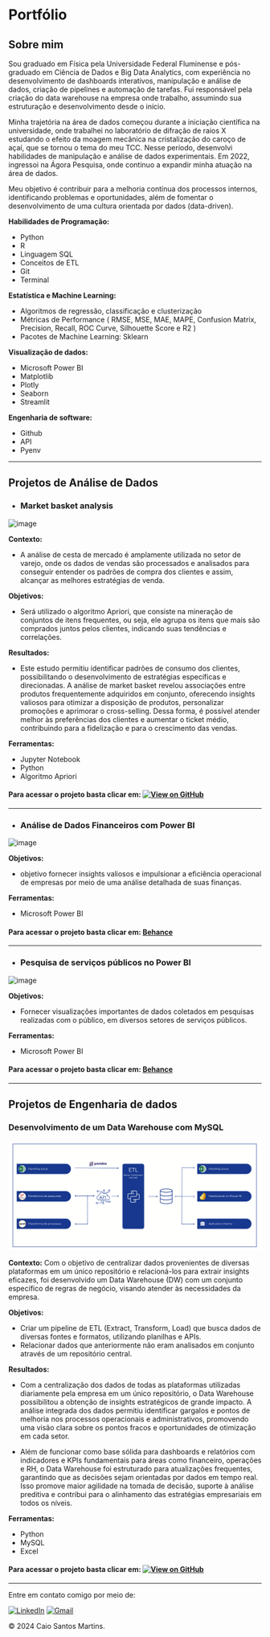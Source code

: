 # Portfólio

## Sobre mim
Sou graduado em Física pela Universidade Federal Fluminense e pós-graduado em Ciência de Dados e Big Data Analytics, com experiência no desenvolvimento de dashboards interativos, manipulação e análise de dados, criação de pipelines e automação de tarefas. Fui responsável pela criação do data warehouse na empresa onde trabalho, assumindo sua estruturação e desenvolvimento desde o início.

Minha trajetória na área de dados começou durante a iniciação científica na universidade, onde trabalhei no laboratório de difração de raios X estudando o efeito da moagem mecânica na cristalização do caroço de açaí, que se tornou o tema do meu TCC. Nesse período, desenvolvi habilidades de manipulação e análise de dados experimentais. Em 2022, ingressoi na Ágora Pesquisa, onde continuo a expandir minha atuação na área de dados.

Meu objetivo é contribuir para a melhoria contínua dos processos internos, identificando problemas e oportunidades, além de fomentar o desenvolvimento de uma cultura orientada por dados (data-driven).


**Habilidades de Programação:**    
- Python
- R
- Linguagem SQL
- Conceitos de ETL
- Git
- Terminal


**Estatística e Machine Learning:**    
- Algoritmos de regressão, classificação e clusterização
- Métricas de Performance ( RMSE, MSE, MAE, MAPE, Confusion Matrix, Precision, Recall, ROC Curve, Silhouette Score e R2 )
- Pacotes de Machine Learning: Sklearn


**Visualização de dados:**    
- Microsoft Power BI
- Matplotlib
- Plotly
- Seaborn
- Streamlit


**Engenharia de software:**    
- Github
- API
- Pyenv

---
## Projetos de Análise de Dados <a name="projetos-analise"></a>
- ### Market basket analysis
![image](https://miro.medium.com/v2/resize:fit:1400/format:webp/0*gsP-V6bLLsjxObON.jpg)

**Contexto:** 
- A análise de cesta de mercado é amplamente utilizada no setor de varejo, onde os dados de vendas são processados e analisados para conseguir entender os padrões de compra dos clientes e assim, alcançar as melhores estratégias de venda. 

**Objetivos:**
- Será utilizado o algoritmo Apriori, que consiste na mineração de conjuntos de itens frequentes, ou seja, ele agrupa os itens que mais são comprados juntos pelos clientes, indicando suas tendências e correlações.
  
**Resultados:**
- Este estudo permitiu identificar padrões de consumo dos clientes, possibilitando o desenvolvimento de estratégias específicas e direcionadas. A análise de market basket revelou associações entre produtos frequentemente adquiridos em conjunto, oferecendo insights valiosos para otimizar a disposição de produtos, personalizar promoções e aprimorar o cross-selling. Dessa forma, é possível atender melhor às preferências dos clientes e aumentar o ticket médio, contribuindo para a fidelização e para o crescimento das vendas.

**Ferramentas:**
- Jupyter Notebook
- Python
- Algoritmo Apriori

#### Para acessar o projeto basta clicar em:     [![View on GitHub](https://img.shields.io/badge/GitHub-View_on_GitHub-blue?logo=GitHub)](https://github.com/caiosm01/Market_Basket_Analysis_Apriori/tree/main)

---

- ### Análise de Dados Financeiros com Power BI
![image](https://encrypted-tbn0.gstatic.com/images?q=tbn:ANd9GcTg7qUhKSm76zSmkNBxS_ihbtCAVB0oGTTpWzyBT3SAFkoqUB7wGS4rZaRZdn1bPBE6yOc&usqp=CAU)

**Objetivos:**
- objetivo fornecer insights valiosos e impulsionar a eficiência operacional de empresas por meio de uma análise detalhada de suas finanças.
  
**Ferramentas:**
- Microsoft Power BI

#### Para acessar o projeto basta clicar em:     [Behance](https://www.behance.net/gallery/196035895/Analise-de-Dados-Financeiros-com-Power-BI)

---

- ### Pesquisa de serviços públicos no Power BI
![image](https://www.google.com.br/search?q=Pol%C3%ADticas+p%C3%BAblicas&sca_esv=f23d37099304cbcf&gl=br&udm=2&biw=1358&bih=616&sxsrf=ADLYWII5l4oncdszQM9Ivut9OnyTfIiWTQ%3A1729977921273&ei=QV4dZ5KoEJDa1sQPqtCyqAY&ved=0ahUKEwjSzN37_ayJAxUQrZUCHSqoDGUQ4dUDCBA&uact=5&oq=Pol%C3%ADticas+p%C3%BAblicas&gs_lp=EgNpbWciFFBvbMOtdGljYXMgcMO6YmxpY2FzMggQABiABBixAzIFEAAYgAQyBRAAGIAEMgUQABiABDIFEAAYgAQyBRAAGIAEMgUQABiABDIFEAAYgAQyBRAAGIAEMgUQABiABEjHL1DwCFjVLnABeACQAQCYAZILoAG9KqoBDzAuMi4zLjIuNC4xLjAuMbgBA8gBAPgBAZgCDqACpyuoAgrCAgcQIxgnGOoCwgIEECMYJ8ICChAAGIAEGEMYigXCAgsQABiABBixAxiDAcICEBAAGIAEGLEDGEMYgwEYigXCAg0QABiABBixAxhDGIoFwgIOEAAYgAQYsQMYgwEYigWYAweSBw0xLjIuMy4yLjUuNy0xoAfjSw&sclient=img#vhid=7qgr4xnu8O0tSM&vssid=mosaic)

**Objetivos:**
- Fornecer visualizações importantes de dados coletados em pesquisas realizadas com o público, em diversos setores de serviços públicos.
  
**Ferramentas:**
- Microsoft Power BI

#### Para acessar o projeto basta clicar em:     [Behance](https://www.behance.net/gallery/197089289/Pesquisa-de-servicos-publicos)

---

## Projetos de Engenharia de dados <a name="projetos-engenharia"></a>

### Desenvolvimento de um Data Warehouse com MySQL
![image](https://raw.githubusercontent.com/caiosm01/projeto_engenharia_de_dados_pesquisas/refs/heads/main/fluxograma_ETL.png?token=GHSAT0AAAAAACZRTKXZRWZL24TAKJO5YIDKZY5J6HA)

**Contexto:** Com o objetivo de centralizar dados provenientes de diversas plataformas em um único repositório e relacioná-los para extrair insights eficazes, foi desenvolvido um Data Warehouse (DW) com um conjunto específico de regras de negócio, visando atender às necessidades da empresa. 

**Objetivos:**
- Criar um pipeline de ETL (Extract, Transform, Load) que busca dados de diversas fontes e formatos, utilizando planilhas e APIs.
- Relacionar dados que anteriormente não eram analisados em conjunto através de um repositório central. 

**Resultados:**
- Com a centralização dos dados de todas as plataformas utilizadas diariamente pela empresa em um único repositório, o Data Warehouse possibilitou a obtenção de insights estratégicos de grande impacto. A análise integrada dos dados permitiu identificar gargalos e pontos de melhoria nos processos operacionais e administrativos, promovendo uma visão clara sobre os pontos fracos e oportunidades de otimização em cada setor.

- Além de funcionar como base sólida para dashboards e relatórios com indicadores e KPIs fundamentais para áreas como financeiro, operações e RH, o Data Warehouse foi estruturado para atualizações frequentes, garantindo que as decisões sejam orientadas por dados em tempo real. Isso promove maior agilidade na tomada de decisão, suporte à análise preditiva e contribui para o alinhamento das estratégias empresariais em todos os níveis.

**Ferramentas:**
- Python
- MySQL
- Excel

#### Para acessar o projeto basta clicar em:     [![View on GitHub](https://img.shields.io/badge/GitHub-View_on_GitHub-blue?logo=GitHub)](https://github.com/caiosm01/projeto_engenharia_de_dados_pesquisas/tree/main)
---

Entre em contato comigo por meio de:  

[<img src="https://img.shields.io/badge/LinkedIn-0077B5?style=for-the-badge&logo=linkedin&logoColor=white" alt="LinkedIn">](https://www.linkedin.com/in/caiosm01/) 
[<img src="https://img.shields.io/badge/Gmail-D14836?style=for-the-badge&logo=gmail&logoColor=white" alt="Gmail">](mailto:caiosm180@gmail.com) 


© 2024 Caio Santos Martins. 

